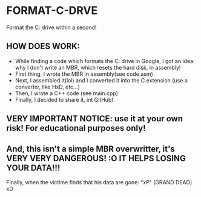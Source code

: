 # FORMAT-C-DRVE

Format the C: drive within a second!

## HOW DOES WORK:
- While finding a code which formats the C: drive in Google, I got an idea: why I don't write an MBR, which resets the hard disk, in assembly!
- First thing, I wrote the MBR in assembly(see code.asm)
- Next, I assembled it(lol) and I converted it into the C extension (use a converter, like HxD, etc...)
- Then, I wrote a C++ code (see main.cpp)
- Finally, I decided to share it, int GitHub!

## VERY IMPORTANT NOTICE: use it at your own risk! For educational purposes only!
## And, this isn't a simple MBR overwritter, it's VERY VERY DANGEROUS! :O IT HELPS LOSING YOUR DATA!!!

Finally, when the victime finds that his data are gone: "xP" (GRAND DEAD) xD
